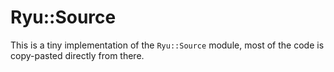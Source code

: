 # Ryu::Source

This is a tiny implementation of the `Ryu::Source` module, most of the code is copy-pasted directly from there.
